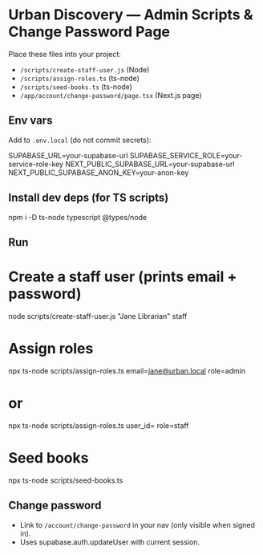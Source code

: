 # Urban Discovery — Admin Scripts & Change Password Page

Place these files into your project:

- `/scripts/create-staff-user.js` (Node)
- `/scripts/assign-roles.ts` (ts-node)
- `/scripts/seed-books.ts` (ts-node)
- `/app/account/change-password/page.tsx` (Next.js page)

## Env vars

Add to `.env.local` (do not commit secrets):

SUPABASE_URL=your-supabase-url
SUPABASE_SERVICE_ROLE=your-service-role-key
NEXT_PUBLIC_SUPABASE_URL=your-supabase-url
NEXT_PUBLIC_SUPABASE_ANON_KEY=your-anon-key

## Install dev deps (for TS scripts)
npm i -D ts-node typescript @types/node

## Run

# Create a staff user (prints email + password)
node scripts/create-staff-user.js "Jane Librarian" staff

# Assign roles
npx ts-node scripts/assign-roles.ts email=jane@urban.local role=admin
# or
npx ts-node scripts/assign-roles.ts user_id=<uuid> role=staff

# Seed books
npx ts-node scripts/seed-books.ts

## Change password
- Link to `/account/change-password` in your nav (only visible when signed in).
- Uses supabase.auth.updateUser with current session.
